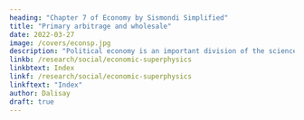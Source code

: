 ```yaml
---
heading: "Chapter 7 of Economy by Sismondi Simplified"
title: "Primary arbitrage and wholesale"
date: 2022-03-27
image: /covers/econsp.jpg
description: "Political economy is an important division of the science of government. The object of government is the happiness of men, united in society"
linkb: /research/social/economic-superphysics
linkbtext: Index
linkf: /research/social/economic-superphysics
linkftext: "Index"
author: Dalisay
draft: true
---
```


